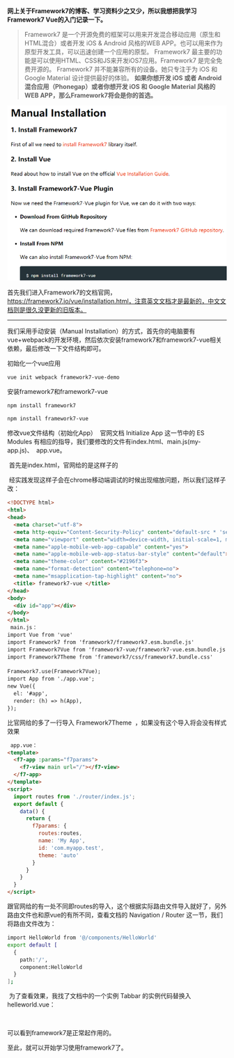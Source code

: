 **网上关于Framework7的博客、学习资料少之又少，所以我想把我学习Framework7 Vue的入门记录一下。**

> Framework7 是一个开源免费的框架可以用来开发混合移动应用（原生和HTML混合）或者开发 iOS & Android 风格的WEB APP。也可以用来作为原型开发工具，可以迅速创建一个应用的原型。
Framework7 最主要的功能是可以使用HTML、CSS和JS来开发iOS7应用。Framework7 是完全免费开源的。
Framework7 并不能兼容所有的设备。她只专注于为 iOS 和 Google Material 设计提供最好的体验。
**如果你想开发 iOS 或者 Android 混合应用（Phonegap）或者你想开发 iOS 和 Google Material 风格的WEB APP，那么Framework7将会是你的首选。**

![title](https://raw.githubusercontent.com/GrapevineLin/gitnote-images/master/gitnote/2019/10/17/framework-1-1571323546427.png?token=AJMI5HT5RE3FOX65IFQF3WS5VB7NQ)

首先我们进入Framework7的文档官网，https://framework7.io/vue/installation.html，注意英文文档才是最新的，中文文档则是很久没更新的旧版本。

---

我们采用手动安装（Manual Installation）的方式，首先你的电脑要有vue+webpack的开发环境，然后依次安装framework7和framework7-vue相关依赖，最后修改一下文件结构即可。

初始化一个vue应用

```bash
vue init webpack framework7-vue-demo
```

安装framework7和framework7-vue

```bash
npm install framework7
```
```bash
npm install framework7-vue
```

修改vue文件结构（初始化App）
 官网文档 Initialize App 这一节中的 ES Modules 有相应的指导，我们要修改的文件有index.html、main.js(my-app.js)、  app.vue。 

 首先是index.html，官网给的是这样子的



 经实践发现这样子会在chrome移动端调试的时候出现缩放问题，所以我们这样子改：


```html
<!DOCTYPE html>
<html>
<head>
  <meta charset="utf-8">
  <meta http-equiv="Content-Security-Policy" content="default-src * 'self' 'unsafe-inline' 'unsafe-eval' data: gap: content:">
  <meta name="viewport" content="width=device-width, initial-scale=1, maximum-scale=1, minimum-scale=1, user-scalable=no, minimal-ui, viewport-fit=cover">
  <meta name="apple-mobile-web-app-capable" content="yes">
  <meta name="apple-mobile-web-app-status-bar-style" content="default">
  <meta name="theme-color" content="#2196f3">
  <meta name="format-detection" content="telephone=no">
  <meta name="msapplication-tap-highlight" content="no">
  <title> framework7-vue </title>
</head>
<body>
  <div id="app"></div>
</body>
</html>
 main.js：
import Vue from 'vue'
import Framework7 from 'framework7/framework7.esm.bundle.js'
import Framework7Vue from 'framework7-vue/framework7-vue.esm.bundle.js'
import Framework7Theme from 'framework7/css/framework7.bundle.css'

Framework7.use(Framework7Vue);
import App from './app.vue';
new Vue({
  el: '#app',
  render: (h) => h(App),
});
```

比官网给的多了一行导入 Framework7Theme  ，如果没有这个导入将会没有样式效果
```html
 app.vue：
<template>
  <f7-app :params="f7params">
    <f7-view main url="/"></f7-view>
  </f7-app>
</template>
<script>
  import routes from './router/index.js';
  export default {
    data() {
      return {
        f7params: {
          routes:routes,
          name: 'My App',
          id: 'com.myapp.test',
          theme: 'auto'
        }
      }
    }
  }
</script>
```

跟官网给的有一处不同即routes的导入，这个根据实际路由文件导入就好了，另外路由文件也和原vue的有所不同，查看文档的 Navigation / Router 这一节，我们将路由文件改为：

```bash
import HelloWorld from '@/components/HelloWorld'
export default [
  {
    path:'/',
    component:HelloWorld
  }
];
```
 为了查看效果，我找了文档中的一个实例 Tabbar 的实例代码替换入helleworld.vue：

<template>
  <f7-page :page-content="false">
    <f7-navbar title="Tabbar" back-link="Back">
      <f7-nav-right>
        <f7-link icon-ios="f7:reload" icon-md="material:compare_arrows" @click="isBottom = !isBottom"></f7-link>
      </f7-nav-right>
    </f7-navbar>
    <f7-toolbar tabbar :position="isBottom ? 'bottom' : 'top'">
      <f7-link tab-link="#tab-1" tab-link-active>Tab 1</f7-link>
      <f7-link tab-link="#tab-2">Tab 2</f7-link>
      <f7-link tab-link="#tab-3">Tab 3</f7-link>
    </f7-toolbar>

    <f7-tabs>
      <f7-tab id="tab-1" class="page-content" tab-active>
        <f7-block>
          <p>Tab 1 content</p>
          ...
        </f7-block>
      </f7-tab>
      <f7-tab id="tab-2" class="page-content">
        <f7-block>
          <p>Tab 2 content</p>
          ...
        </f7-block>
      </f7-tab>
      <f7-tab id="tab-3" class="page-content">
        <f7-block>
          <p>Tab 3 content</p>
          ...
        </f7-block>
      </f7-tab>
    </f7-tabs>
  </f7-page>
</template>
<script>
  export default {
    data() {
      return {
        isBottom: true,
      };
    }
  }
</script>
 

可以看到framework7是正常起作用的。

至此，就可以开始学习使用framework7了。


